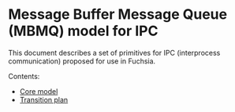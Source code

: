 # Message Buffer Message Queue (MBMQ) model for IPC

This document describes a set of primitives for IPC (interprocess
communication) proposed for use in Fuchsia.

Contents:

*   [Core model](mbmq-model.md)
*   [Transition plan](transition-plan.md)
